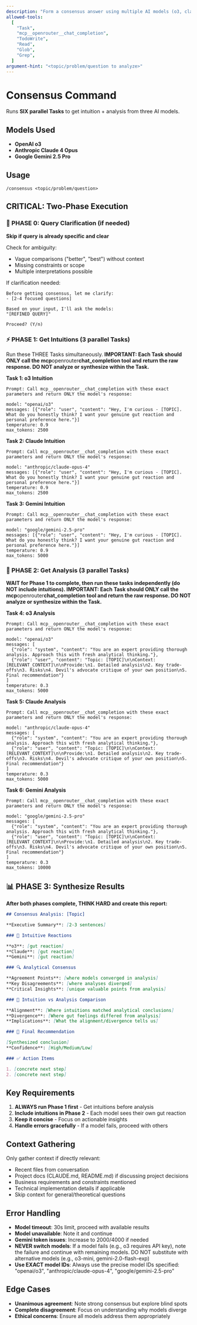 ```yaml
---
description: "Form a consensus answer using multiple AI models (o3, claude-opus-4, gemini-2.5-pro)"
allowed-tools:
  [
    "Task",
    "mcp__openrouter__chat_completion",
    "TodoWrite",
    "Read",
    "Glob",
    "Grep",
  ]
argument-hint: "<topic/problem/question to analyze>"
---
```


# Consensus Command

Runs **SIX parallel Tasks** to get intuition + analysis from three AI models.

## Models Used

- **OpenAI o3**
- **Anthropic Claude 4 Opus**
- **Google Gemini 2.5 Pro**

## Usage

```
/consensus <topic/problem/question>
```

## CRITICAL: Two-Phase Execution

### 🎯 PHASE 0: Query Clarification (if needed)

**Skip if query is already specific and clear**

Check for ambiguity:

- Vague comparisons ("better", "best") without context
- Missing constraints or scope
- Multiple interpretations possible

If clarification needed:

```
Before getting consensus, let me clarify:
- [2-4 focused questions]

Based on your input, I'll ask the models:
"[REFINED QUERY]"

Proceed? (Y/n)
```

### ⚡ PHASE 1: Get Intuitions (3 parallel Tasks)

Run these THREE Tasks simultaneously. **IMPORTANT: Each Task should ONLY call the mcp**openrouter**chat_completion tool and return the raw response. DO NOT analyze or synthesize within the Task.**

**Task 1: o3 Intuition**

```
Prompt: Call mcp__openrouter__chat_completion with these exact parameters and return ONLY the model's response:

model: "openai/o3"
messages: [{"role": "user", "content": "Hey, I'm curious - [TOPIC]. What do you honestly think? I want your genuine gut reaction and personal preference here."}]
temperature: 0.9
max_tokens: 2500
```

**Task 2: Claude Intuition**

```
Prompt: Call mcp__openrouter__chat_completion with these exact parameters and return ONLY the model's response:

model: "anthropic/claude-opus-4"
messages: [{"role": "user", "content": "Hey, I'm curious - [TOPIC]. What do you honestly think? I want your genuine gut reaction and personal preference here."}]
temperature: 0.9
max_tokens: 2500
```

**Task 3: Gemini Intuition**

```
Prompt: Call mcp__openrouter__chat_completion with these exact parameters and return ONLY the model's response:

model: "google/gemini-2.5-pro"
messages: [{"role": "user", "content": "Hey, I'm curious - [TOPIC]. What do you honestly think? I want your genuine gut reaction and personal preference here."}]
temperature: 0.9
max_tokens: 5000
```

### 🧠 PHASE 2: Get Analysis (3 parallel Tasks)

**WAIT for Phase 1 to complete, then run these tasks independently (do NOT include intuitions). IMPORTANT: Each Task should ONLY call the mcp**openrouter**chat_completion tool and return the raw response. DO NOT analyze or synthesize within the Task.**

**Task 4: o3 Analysis**

```
Prompt: Call mcp__openrouter__chat_completion with these exact parameters and return ONLY the model's response:

model: "openai/o3"
messages: [
  {"role": "system", "content": "You are an expert providing thorough analysis. Approach this with fresh analytical thinking."},
  {"role": "user", "content": "Topic: [TOPIC]\n\nContext: [RELEVANT_CONTEXT]\n\nProvide:\n1. Detailed analysis\n2. Key trade-offs\n3. Risks\n4. Devil's advocate critique of your own position\n5. Final recommendation"}
]
temperature: 0.3
max_tokens: 5000
```

**Task 5: Claude Analysis**

```
Prompt: Call mcp__openrouter__chat_completion with these exact parameters and return ONLY the model's response:

model: "anthropic/claude-opus-4"
messages: [
  {"role": "system", "content": "You are an expert providing thorough analysis. Approach this with fresh analytical thinking."},
  {"role": "user", "content": "Topic: [TOPIC]\n\nContext: [RELEVANT_CONTEXT]\n\nProvide:\n1. Detailed analysis\n2. Key trade-offs\n3. Risks\n4. Devil's advocate critique of your own position\n5. Final recommendation"}
]
temperature: 0.3
max_tokens: 5000
```

**Task 6: Gemini Analysis**

```
Prompt: Call mcp__openrouter__chat_completion with these exact parameters and return ONLY the model's response:

model: "google/gemini-2.5-pro"
messages: [
  {"role": "system", "content": "You are an expert providing thorough analysis. Approach this with fresh analytical thinking."},
  {"role": "user", "content": "Topic: [TOPIC]\n\nContext: [RELEVANT_CONTEXT]\n\nProvide:\n1. Detailed analysis\n2. Key trade-offs\n3. Risks\n4. Devil's advocate critique of your own position\n5. Final recommendation"}
]
temperature: 0.3
max_tokens: 10000
```

## 📊 PHASE 3: Synthesize Results

**After both phases complete, THINK HARD and create this report:**

```markdown
## Consensus Analysis: [Topic]

**Executive Summary**: [2-3 sentences]

### 💭 Intuitive Reactions

**o3**: [gut reaction]
**Claude**: [gut reaction]  
**Gemini**: [gut reaction]

### 🔍 Analytical Consensus

**Agreement Points**: [where models converged in analysis]
**Key Disagreements**: [where analyses diverged]
**Critical Insights**: [unique valuable points from analysis]

### 🤔 Intuition vs Analysis Comparison

**Alignment**: [Where intuitions matched analytical conclusions]
**Divergence**: [Where gut feelings differed from analysis]
**Implications**: [What the alignment/divergence tells us]

### 🎯 Final Recommendation

[Synthesized conclusion]
**Confidence**: [High/Medium/Low]

### ✅ Action Items

1. [concrete next step]
2. [concrete next step]
```

## Key Requirements

1. **ALWAYS run Phase 1 first** - Get intuitions before analysis
2. **Include intuitions in Phase 2** - Each model sees their own gut reaction
3. **Keep it concise** - Focus on actionable insights
4. **Handle errors gracefully** - If a model fails, proceed with others

## Context Gathering

Only gather context if directly relevant:

- Recent files from conversation
- Project docs (CLAUDE.md, README.md) if discussing project decisions
- Business requirements and constraints mentioned
- Technical implementation details if applicable
- Skip context for general/theoretical questions

## Error Handling

- **Model timeout**: 30s limit, proceed with available results
- **Model unavailable**: Note it and continue
- **Gemini token issues**: Increase to 2000/4000 if needed
- **NEVER switch models**: If a model fails (e.g., o3 requires API key), note the failure and continue with remaining models. DO NOT substitute with alternative models (e.g., o3-mini, gemini-2.0-flash-exp)
- **Use EXACT model IDs**: Always use the precise model IDs specified: "openai/o3", "anthropic/claude-opus-4", "google/gemini-2.5-pro"

## Edge Cases

- **Unanimous agreement**: Note strong consensus but explore blind spots
- **Complete disagreement**: Focus on understanding why models diverge
- **Ethical concerns**: Ensure all models address them appropriately

